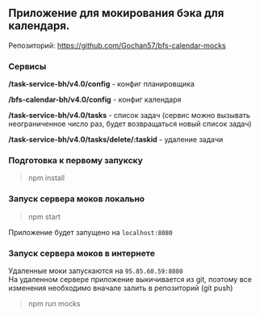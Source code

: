 ## Приложение для мокирования бэка для календаря.

Репозиторий: https://github.com/Gochan57/bfs-calendar-mocks

### Сервисы

**/task-service-bh/v4.0/config** - конфиг планировщика

**/bfs-calendar-bh/v4.0/config** - конфиг календаря

**/task-service-bh/v4.0/tasks** - список задач (сервис можно вызывать неограниченное
число раз, будет возвращаться новый список задач)

**/task-service-bh/v4.0/tasks/delete/:taskid** - удаление задачи

### Подготовка к первому запукску
> npm install

### Запуск сервера моков локально
> npm start

Приложение будет запущено на `localhost:8080`

### Запуск сервера моков в интернете
Удаленные моки запускаются на `95.85.60.59:8080`  
На удаленном сервере приложение выкичивается из git,
поэтому все изменения необходимо вначале залить в репозиторий (git push)
> npm run mocks

